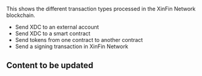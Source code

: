 This shows the different transaction types processed in the XinFin Network blockchain.

* Send XDC to an external account
* Send XDC to a smart contract
* Send tokens from one contract to another contract
* Send a signing transaction in XinFin Network

## Content to be updated